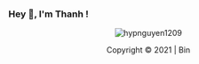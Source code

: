 <!--   ###   Xin chào, Bin đây <img src="https://media.giphy.com/media/mGcNjsfWAjY5AEZNw6/giphy.gif" width="50">
<img alt="GIF" src="https://i.pinimg.com/originals/9e/a7/2e/9ea72ef078139ced289852e8a4ea0c5c.gif" width = 200/>

<hr> -->
   
<h3 title="hehehe"> Hey 👋, I'm Thanh !</h3>

<!-- <a href="https://www.instagram.com/phong.cubu/">
  <img align="left" alt="Phong Instagram" width="24px" src="https://www.acuenergie.com/wp-content/uploads/2018/03/color-1.png" />
</a>

<a href="https://www.facebook.com/profile.php?id=100055180144619">
  <img align="left" alt="Phong Facebook" width="24px" src="https://encrypted-tbn0.gstatic.com/images?q=tbn:ANd9GcTmYxeLpNYGGvjMwSWJplHh98_LGx11BlUb5BAS3VOK0a0rDMdifA1nnnRJQfnhvBvf-kU&usqp=CAU" />
</a>

<br />



<br><hr>
<h3 align="left">👨‍💻 Languages and Frameworks:</h3>
<p>
<img width="50" src="https://raw.githubusercontent.com/github/explore/ccc16358ac4530c6a69b1b80c7223cd2744dea83/topics/php/php.png">
<img width="50" src="https://raw.githubusercontent.com/github/explore/80688e429a7d4ef2fca1e82350fe8e3517d3494d/topics/python/python.png">
<img width="50" src="https://raw.githubusercontent.com/github/explore/80688e429a7d4ef2fca1e82350fe8e3517d3494d/topics/javascript/javascript.png">
<img width="50" src="https://raw.githubusercontent.com/github/explore/80688e429a7d4ef2fca1e82350fe8e3517d3494d/topics/mysql/mysql.png">
<img width="50" src="https://raw.githubusercontent.com/github/explore/80688e429a7d4ef2fca1e82350fe8e3517d3494d/topics/laravel/laravel.png">
<img width="50" src="https://raw.githubusercontent.com/github/explore/80688e429a7d4ef2fca1e82350fe8e3517d3494d/topics/django/django.png">
<img width="50" src="https://raw.githubusercontent.com/github/explore/80688e429a7d4ef2fca1e82350fe8e3517d3494d/topics/html/html.png">
<img width="50" src="https://raw.githubusercontent.com/github/explore/80688e429a7d4ef2fca1e82350fe8e3517d3494d/topics/css/css.png">
</p>

<h3 align="left">🔧 Tools:</h3>
<p>
<img width="50" src="https://i.imgur.com/UMxENh9.png">
<img width="50" src="https://media.macosicons.com/parse/files/macOSicons/40ce146e992ba02d42473b9df6907c28_low_res_PyCharm.png">
<img width="50" src="https://e7.pngegg.com/pngimages/662/600/png-clipart-sublime-text-computer-icons-others-miscellaneous-angle-thumbnail.png">
<img width="50" src="https://raw.githubusercontent.com/github/explore/80688e429a7d4ef2fca1e82350fe8e3517d3494d/topics/git/git.png">
 </p> -->
 
<p align="center">
<img src="https://github-readme-stats.vercel.app/api?username=phongcubu&show_icons=true&theme=dracula&count_private=true" alt="hypnguyen1209">
</p>

<p align="center">Copyright © 2021 | Bin</p>
